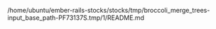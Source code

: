 /home/ubuntu/ember-rails-stocks/stocks/tmp/broccoli_merge_trees-input_base_path-PF73137S.tmp/1/README.md